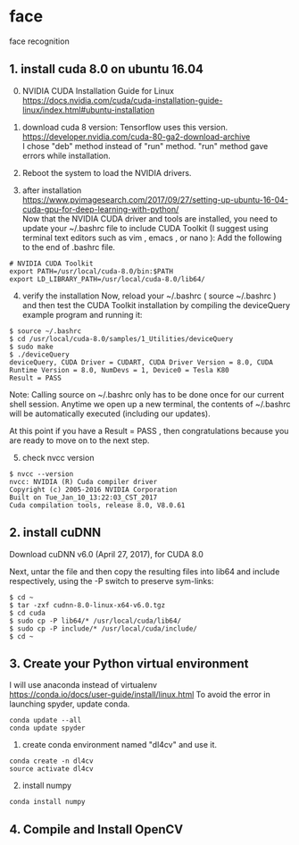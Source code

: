 # face
face recognition

## 1. install cuda 8.0 on ubuntu 16.04
0. NVIDIA CUDA Installation Guide for Linux  
https://docs.nvidia.com/cuda/cuda-installation-guide-linux/index.html#ubuntu-installation

1. download cuda 8 version: Tensorflow uses this version.  
https://developer.nvidia.com/cuda-80-ga2-download-archive  
I chose "deb" method instead of "run" method. "run" method gave errors while installation.

2. Reboot the system to load the NVIDIA drivers.

3. after installation  
https://www.pyimagesearch.com/2017/09/27/setting-up-ubuntu-16-04-cuda-gpu-for-deep-learning-with-python/  
Now that the NVIDIA CUDA driver and tools are installed, you need to update your ~/.bashrc  file to include CUDA Toolkit (I suggest using terminal text editors such as vim , emacs , or  nano ):
Add the following to the end of .bashrc file.

```
# NVIDIA CUDA Toolkit
export PATH=/usr/local/cuda-8.0/bin:$PATH
export LD_LIBRARY_PATH=/usr/local/cuda-8.0/lib64/
```

4. verify the installation
Now, reload your ~/.bashrc  ( source ~/.bashrc ) and then test the CUDA Toolkit installation by compiling the deviceQuery  example program and running it:
```
$ source ~/.bashrc
$ cd /usr/local/cuda-8.0/samples/1_Utilities/deviceQuery
$ sudo make
$ ./deviceQuery
deviceQuery, CUDA Driver = CUDART, CUDA Driver Version = 8.0, CUDA Runtime Version = 8.0, NumDevs = 1, Device0 = Tesla K80
Result = PASS
```
Note: Calling source on ~/.bashrc only has to be done once for our current shell session. Anytime we open up a new terminal, the contents of ~/.bashrc  will be automatically executed (including our updates).

At this point if you have a Result = PASS , then congratulations because you are ready to move on to the next step.

5. check nvcc version  
```
$ nvcc --version
nvcc: NVIDIA (R) Cuda compiler driver
Copyright (c) 2005-2016 NVIDIA Corporation
Built on Tue_Jan_10_13:22:03_CST_2017
Cuda compilation tools, release 8.0, V8.0.61
```

## 2. install cuDNN 
Download cuDNN v6.0 (April 27, 2017), for CUDA 8.0

Next, untar the file and then copy the resulting files into lib64  and  include  respectively, using the -P  switch to preserve sym-links:
```
$ cd ~
$ tar -zxf cudnn-8.0-linux-x64-v6.0.tgz
$ cd cuda
$ sudo cp -P lib64/* /usr/local/cuda/lib64/
$ sudo cp -P include/* /usr/local/cuda/include/
$ cd ~
```

## 3. Create your Python virtual environment
I will use anaconda instead of virtualenv  
https://conda.io/docs/user-guide/install/linux.html
To avoid the error in launching spyder, update conda.
```
conda update --all
conda update spyder
```
1. create conda environment named "dl4cv" and use it.
```
conda create -n dl4cv
source activate dl4cv
```

2. install numpy
```
conda install numpy
```

## 4. Compile and Install OpenCV  



